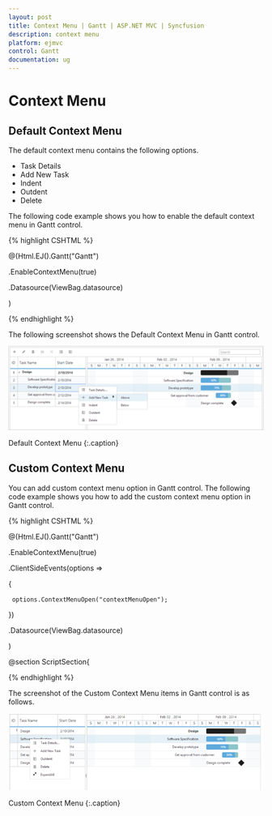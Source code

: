 ```yaml
---
layout: post
title: Context Menu | Gantt | ASP.NET MVC | Syncfusion
description: context menu
platform: ejmvc
control: Gantt
documentation: ug
---
```


# Context Menu

## Default Context Menu

The default context menu contains the following options.

* Task Details
* Add New Task
* Indent
* Outdent
* Delete

The following code example shows you how to enable the default context menu in Gantt control.


{% highlight CSHTML %}

@(Html.EJ().Gantt("Gantt")


 .EnableContextMenu(true)

 .Datasource(ViewBag.datasource)

 )

{% endhighlight %}


The following screenshot shows the Default Context Menu in Gantt control.



![](Context-Menu_images/Context-Menu_img1.png)

Default Context Menu
{:.caption}

## Custom Context Menu

You can add custom context menu option in Gantt control. The following code example shows you how to add the custom context menu option in Gantt control.

{% highlight CSHTML %}

@(Html.EJ().Gantt("Gantt")


 .EnableContextMenu(true)

 .ClientSideEvents(options =>

 {

     options.ContextMenuOpen("contextMenuOpen");

 })

 .Datasource(ViewBag.datasource)

 )


@section ScriptSection{

   <script type="text/javascript">

       function contextMenuOpen(args) {

           args.contextMenuItems.push(

               {

                   headerText: "ExpandAll",

                   iconPath: "url(../images/Expand All.png)",

                   evenHandler: function () {

                       //event handler for custom menu items

                   }

               });
       }

     </script>


{% endhighlight %}



The screenshot of the Custom Context Menu items in Gantt control is as follows.


![](Context-Menu_images/Context-Menu_img2.png)

Custom Context Menu
{:.caption}
